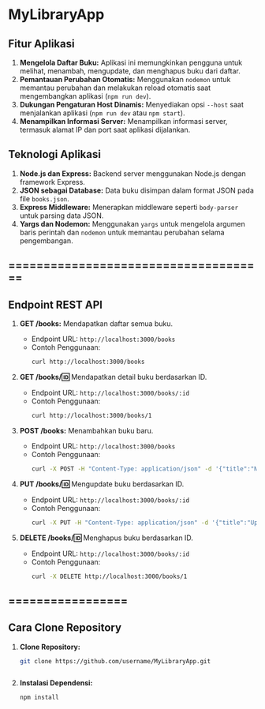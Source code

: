 # MyLibraryApp

## Fitur Aplikasi
1. **Mengelola Daftar Buku:** Aplikasi ini memungkinkan pengguna untuk melihat, menambah, mengupdate, dan menghapus buku dari daftar.
2. **Pemantauan Perubahan Otomatis:** Menggunakan `nodemon` untuk memantau perubahan dan melakukan reload otomatis saat mengembangkan aplikasi (`npm run dev`).
3. **Dukungan Pengaturan Host Dinamis:** Menyediakan opsi `--host` saat menjalankan aplikasi (`npm run dev` atau `npm start`).
4. **Menampilkan Informasi Server:** Menampilkan informasi server, termasuk alamat IP dan port saat aplikasi dijalankan.

## Teknologi Aplikasi
1. **Node.js dan Express:** Backend server menggunakan Node.js dengan framework Express.
2. **JSON sebagai Database:** Data buku disimpan dalam format JSON pada file `books.json`.
3. **Express Middleware:** Menerapkan middleware seperti `body-parser` untuk parsing data JSON.
4. **Yargs dan Nodemon:** Menggunakan `yargs` untuk mengelola argumen baris perintah dan `nodemon` untuk memantau perubahan selama pengembangan.
## =====================================

## Endpoint REST API
1. **GET /books:** Mendapatkan daftar semua buku.
   - Endpoint URL: `http://localhost:3000/books`
   - Contoh Penggunaan:
     ```bash
     curl http://localhost:3000/books
     ```

2. **GET /books/:id:** Mendapatkan detail buku berdasarkan ID.
   - Endpoint URL: `http://localhost:3000/books/:id`
   - Contoh Penggunaan:
     ```bash
     curl http://localhost:3000/books/1
     ```

3. **POST /books:** Menambahkan buku baru.
   - Endpoint URL: `http://localhost:3000/books`
   - Contoh Penggunaan:
     ```bash
     curl -X POST -H "Content-Type: application/json" -d '{"title":"New Book","author":"New Author"}' http://localhost:3000/books
     ```

4. **PUT /books/:id:** Mengupdate buku berdasarkan ID.
   - Endpoint URL: `http://localhost:3000/books/:id`
   - Contoh Penggunaan:
     ```bash
     curl -X PUT -H "Content-Type: application/json" -d '{"title":"Updated Book","author":"Updated Author"}' http://localhost:3000/books/1
     ```

5. **DELETE /books/:id:** Menghapus buku berdasarkan ID.
   - Endpoint URL: `http://localhost:3000/books/:id`
   - Contoh Penggunaan:
     ```bash
     curl -X DELETE http://localhost:3000/books/1
     ```



## =================
## Cara Clone Repository
1. **Clone Repository:**
   ```bash
   git clone https://github.com/username/MyLibraryApp.git



1. **Instalasi Dependensi:**
   ```bash
   npm install

